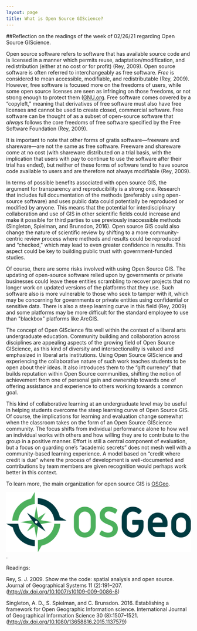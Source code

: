 ```yaml
---
layout: page
title: What is Open Source GIScience?
---
```


##Reflection on the readings of the week of 02/26/21 regarding Open Source GIScience.


Open source software refers to software that has available source code and is licensed in a manner which permits reuse, adaptation/modification, and redistribution (either at no cost or for profit) (Rey, 2009). Open source software is often referred to interchangeably as free software. *Free* is considered to mean accessible, modifiable, and redistributable (Rey, 2009). However, free software is focused more on the freedoms of users, while some open source licenses are seen as infringing on those freedoms, or not strong enough to protect them ([GNU.org](https://www.gnu.org/philosophy/open-source-misses-the-point.html). Free software comes covered by a “copyleft,” meaning that derivatives of free software must also have free licenses and cannot be used to create closed, commercial software. Free software can be thought of as a subset of open-source software that *always* follows the core freedoms of free software specified by the Free Software Foundation (Rey, 2009).

It is important to note that other forms of gratis software—freeware and shareware—are not the same as free software. Freeware and shareware come at no cost (with shareware distributed on a trial basis, with the implication that users with pay to continue to use the software after their trial has ended), but neither of these forms of software tend to have source code available to users and are therefore not always modifiable (Rey, 2009).

In terms of possible benefits associated with open source GIS, the argument for transparency and reproducibility is a strong one. Research that includes full documentation of the methods (preferably using open-source software) and uses public data could potentially be reproduced or modified by anyone. This means that the potential for interdisciplinary collaboration and use of GIS in other scientific fields could increase and make it possible for third parties to use previously inaccessible methods (Singleton, Spielman, and Brunsdon, 2016). Open source GIS could also change the nature of scientific review by shifting to a more community-centric review process where methods and results could be reproduced and “checked," which may lead to even greater confidence in results. This aspect could be key to building public trust with government-funded studies.

Of course, there are some risks involved with using Open Source GIS. The updating of open-source software relied upon by governments or private businesses could leave these entities scrambling to recover projects that no longer work on updated versions of the platforms that they use. Such software also is more vulnerable to those who seek to tamper with it, which may be concerning for governments or private entities using confidential or sensitive data. There is also a steep learning curve in this field (Rey, 2009) and some platforms may be more difficult for the standard employee to use than "blackbox" platforms like ArcGIS.

The concept of Open GIScience fits well within the context of a liberal arts undergraduate education. Community building and collaboration across disciplines are appealing aspects of the growing field of Open Source GIScience, as this kind of diversity and intersectionality is valued and emphasized in liberal arts institutions. Using Open Source GIScience and experiencing the collaborative nature of such work teaches students to be open about their ideas. It also introduces them to the “gift currency” that builds reputation within Open Source communities, shifting the notion of achievement from one of personal gain and ownership towards one of offering assistance and experience to others working towards a common goal.

This kind of collaborative learning at an undergraduate level may be useful in helping students overcome the steep learning curve of Open Source GIS. Of course, the implications for learning and evaluation change somewhat when the classroom takes on the form of an Open Source GIScience community. The focus shifts from individual performance alone to how well an individual works with others and how willing they are to contribute to the group in a positive manner. Effort is still a central component of evaluation, but a focus on guarding one’s “academic secrets” does not mesh well with a community-based learning experience. A model based on “credit where credit is due” where the process of development is well-documented and contributions by team members are given recognition would perhaps work better in this context.  

To learn more, the main organization for open source GIS is [OSGeo](https://www.osgeo.org/).

[![OSGeo Logo](logo-osgeo.svg)](https://www.osgeo.org/).

Readings:

Rey, S. J. 2009. Show me the code: spatial analysis and open source. Journal of Geographical Systems 11 (2):191–207. (http://dx.doi.org/10.1007/s10109-009-0086-8)

Singleton, A. D., S. Spielman, and C. Brunsdon. 2016. Establishing a framework for Open Geographic Information science. International Journal of Geographical Information Science 30 (8):1507–1521. (http://dx.doi.org/10.1080/13658816.2015.1137579)
